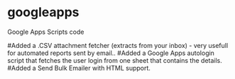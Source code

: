 # googleapps
Google Apps Scripts code

#Added a .CSV attachment fetcher (extracts from your inbox) - very usefull for automated reports sent by email..
#Added a Google Apps autologin script that fetches the user login from one sheet that contains the details.
#Added a Send Bulk Emailer with HTML support.
